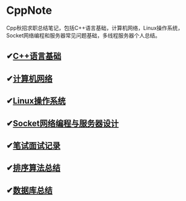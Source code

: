 # CppNote
Cpp秋招求职总结笔记，包括C++语言基础，计算机网络，Linux操作系统，Socket网络编程和服务器常见问题基础，多线程服务器个人总结。

## ✔[C++语言基础](https://github.com/TakumiWzy/CppNote/blob/master/myNote/cppBase.md)

## ✔[计算机网络](https://github.com/TakumiWzy/CppNote/blob/master/myNote/%E8%AE%A1%E7%AE%97%E6%9C%BA%E7%BD%91%E7%BB%9C%E6%80%BB%E7%BB%93.md)

## ✔[Linux操作系统](https://github.com/TakumiWzy/CppNote/blob/master/myNote/Linux%E6%93%8D%E4%BD%9C%E7%B3%BB%E7%BB%9F%E6%80%BB%E7%BB%93.md)

## ✔[Socket网络编程与服务器设计](https://github.com/TakumiWzy/CppNote/blob/master/myNote/Socket%E4%B8%8E%E6%9C%8D%E5%8A%A1%E5%99%A8%E8%AE%BE%E8%AE%A1%E6%80%BB%E7%BB%93.md)

## ✔[笔试面试记录](https://github.com/TakumiWzy/CppNote/blob/master/myNote/%E7%AC%94%E8%AF%95%E9%9D%A2%E8%AF%95%E8%AE%B0%E5%BD%95.md)

## ✔[排序算法总结](https://github.com/TakumiWzy/CppNote/blob/master/myNote/%E6%8E%92%E5%BA%8F%E7%AE%97%E6%B3%95%E6%80%BB%E7%BB%93.md)

## ✔[数据库总结]()
